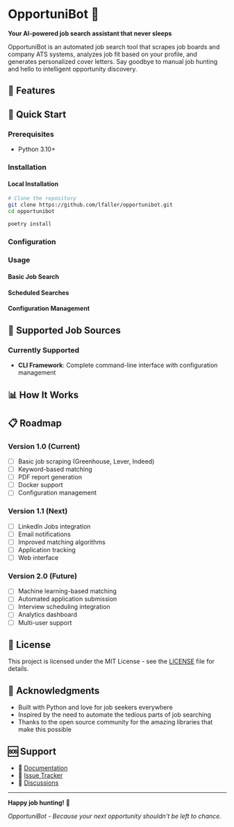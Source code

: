 # OpportuniBot 🤖

**Your AI-powered job search assistant that never sleeps**

OpportuniBot is an automated job search tool that scrapes job boards and company ATS systems, analyzes job fit based on your profile, and generates personalized cover letters. Say goodbye to manual job hunting and hello to intelligent opportunity discovery.

## 🌟 Features

## 🚀 Quick Start

### Prerequisites

- Python 3.10+

### Installation

#### Local Installation

```bash
# Clone the repository
git clone https://github.com/lfaller/opportunibot.git
cd opportunibot

poetry install
```

### Configuration

### Usage

#### Basic Job Search

#### Scheduled Searches

#### Configuration Management

## 🔧 Supported Job Sources

### Currently Supported
- **CLI Framework**: Complete command-line interface with configuration management

## 📊 How It Works

## 📋 Roadmap

### Version 1.0 (Current)
- [ ] Basic job scraping (Greenhouse, Lever, Indeed)
- [ ] Keyword-based matching
- [ ] PDF report generation
- [ ] Docker support
- [ ] Configuration management

### Version 1.1 (Next)
- [ ] LinkedIn Jobs integration
- [ ] Email notifications
- [ ] Improved matching algorithms
- [ ] Application tracking
- [ ] Web interface

### Version 2.0 (Future)
- [ ] Machine learning-based matching
- [ ] Automated application submission
- [ ] Interview scheduling integration
- [ ] Analytics dashboard
- [ ] Multi-user support

## 📄 License

This project is licensed under the MIT License - see the [LICENSE](LICENSE) file for details.

## 🙏 Acknowledgments

- Built with Python and love for job seekers everywhere
- Inspired by the need to automate the tedious parts of job searching
- Thanks to the open source community for the amazing libraries that make this possible

## 🆘 Support

- 📖 [Documentation](docs/)
- 🐛 [Issue Tracker](https://github.com/lfaller/opportunibot/issues)
- 💬 [Discussions](https://github.com/lfaller/opportunibot/discussions)

---

**Happy job hunting!** 🎯

*OpportuniBot - Because your next opportunity shouldn't be left to chance.*